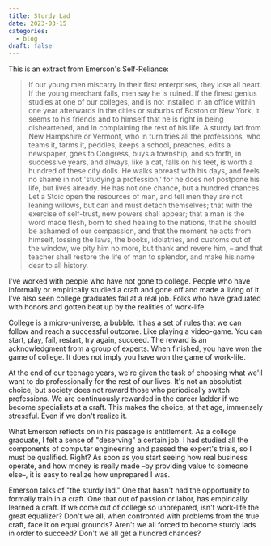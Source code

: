 ```yaml
---
title: Sturdy Lad
date: 2023-03-15
categories:
  - blog
draft: false
---
```


This is an extract from Emerson's Self-Reliance:

> If our young men miscarry in their first enterprises, they lose all heart.
> If the young merchant fails, men say he is ruined.
> If the finest genius studies at one of our colleges, and is not installed in an office within one year afterwards in the cities or suburbs of Boston or New York, it seems to his friends and to himself that he is right in being disheartened, and in complaining the rest of his life.
> A sturdy lad from New Hampshire or Vermont, who in turn tries all the professions, who teams it, farms it, peddles, keeps a school, preaches, edits a newspaper, goes to Congress, buys a township, and so forth, in successive years, and always, like a cat, falls on his feet,
> is worth a hundred of these city dolls.
> He walks abreast with his days, and feels no shame in not 'studying a profession,' for he does not postpone his life, but lives already.
> He has not one chance, but a hundred chances. Let a Stoic open the resources of man, and tell men they are not leaning willows, but can and must detach themselves;
> that with the exercise of self-trust, new powers shall appear; that a man is the word made flesh, born to shed healing to the nations, that he should be ashamed of our compassion, and that the moment he acts from himself, tossing the laws, the books, idolatries, and customs out of the window,
> we pity him no more, but thank and revere him, – and that teacher shall restore the life of man to splendor, and make his name dear to all history.

I've worked with people who have not gone to college.
People who have informally or empirically studied a craft and gone off and made a living of it.
I've also seen college graduates fail at a real job.
Folks who have graduated with honors and gotten beat up by the realities of work-life.

College is a micro-universe, a bubble.
It has a set of rules that we can follow and reach a successful outcome.
Like playing a video-game.
You can start, play, fail, restart, try again, succeed.
The reward is an acknowledgment from a group of experts.
When finished, you have won the game of college.
It does not imply you have won the game of work-life.

At the end of our teenage years, we're given the task of choosing what we'll want to do professionally for the rest of our lives.
It's not an absolutist choice, but society does not reward those who periodically switch professions.
We are continuously rewarded in the career ladder if we become specialists at a craft.
This makes the choice, at that age, immensely stressful. Even if we don't realize it.

What Emerson reflects on in his passage is entitlement.
As a college graduate, I felt a sense of "deserving" a certain job.
I had studied all the components of computer engineering and passed the expert's trials, so I must be qualified. Right?
As soon as you start seeing how real business operate, and how money is really made –by providing value to someone else–, it is easy to realize how unprepared I was.

Emerson talks of "the sturdy lad."
One that hasn't had the opportunity to formally train in a craft.
One that out of passion or labor, has empirically learned a craft.
If we come out of college so unprepared, isn't work-life the great equalizer?
Don't we all, when confronted with problems from the true craft, face it on equal grounds?
Aren't we all forced to become sturdy lads in order to succeed?
Don't we all get a hundred chances?
